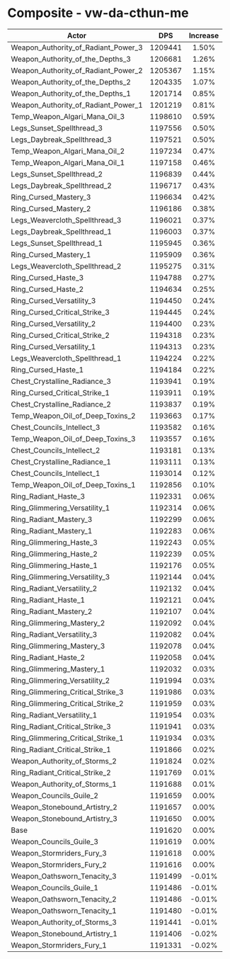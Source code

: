# Composite - vw-da-cthun-me
| Actor | DPS | Increase |
|---|:---:|:---:|
|Weapon_Authority_of_Radiant_Power_3|1209441|1.50%|
|Weapon_Authority_of_the_Depths_3|1206681|1.26%|
|Weapon_Authority_of_Radiant_Power_2|1205367|1.15%|
|Weapon_Authority_of_the_Depths_2|1204335|1.07%|
|Weapon_Authority_of_the_Depths_1|1201714|0.85%|
|Weapon_Authority_of_Radiant_Power_1|1201219|0.81%|
|Temp_Weapon_Algari_Mana_Oil_3|1198610|0.59%|
|Legs_Sunset_Spellthread_3|1197556|0.50%|
|Legs_Daybreak_Spellthread_3|1197521|0.50%|
|Temp_Weapon_Algari_Mana_Oil_2|1197234|0.47%|
|Temp_Weapon_Algari_Mana_Oil_1|1197158|0.46%|
|Legs_Sunset_Spellthread_2|1196839|0.44%|
|Legs_Daybreak_Spellthread_2|1196717|0.43%|
|Ring_Cursed_Mastery_3|1196634|0.42%|
|Ring_Cursed_Mastery_2|1196186|0.38%|
|Legs_Weavercloth_Spellthread_3|1196021|0.37%|
|Legs_Daybreak_Spellthread_1|1196003|0.37%|
|Legs_Sunset_Spellthread_1|1195945|0.36%|
|Ring_Cursed_Mastery_1|1195909|0.36%|
|Legs_Weavercloth_Spellthread_2|1195275|0.31%|
|Ring_Cursed_Haste_3|1194788|0.27%|
|Ring_Cursed_Haste_2|1194634|0.25%|
|Ring_Cursed_Versatility_3|1194450|0.24%|
|Ring_Cursed_Critical_Strike_3|1194445|0.24%|
|Ring_Cursed_Versatility_2|1194400|0.23%|
|Ring_Cursed_Critical_Strike_2|1194318|0.23%|
|Ring_Cursed_Versatility_1|1194313|0.23%|
|Legs_Weavercloth_Spellthread_1|1194224|0.22%|
|Ring_Cursed_Haste_1|1194184|0.22%|
|Chest_Crystalline_Radiance_3|1193941|0.19%|
|Ring_Cursed_Critical_Strike_1|1193911|0.19%|
|Chest_Crystalline_Radiance_2|1193837|0.19%|
|Temp_Weapon_Oil_of_Deep_Toxins_2|1193663|0.17%|
|Chest_Councils_Intellect_3|1193582|0.16%|
|Temp_Weapon_Oil_of_Deep_Toxins_3|1193557|0.16%|
|Chest_Councils_Intellect_2|1193181|0.13%|
|Chest_Crystalline_Radiance_1|1193111|0.13%|
|Chest_Councils_Intellect_1|1193014|0.12%|
|Temp_Weapon_Oil_of_Deep_Toxins_1|1192856|0.10%|
|Ring_Radiant_Haste_3|1192331|0.06%|
|Ring_Glimmering_Versatility_1|1192314|0.06%|
|Ring_Radiant_Mastery_3|1192299|0.06%|
|Ring_Radiant_Mastery_1|1192283|0.06%|
|Ring_Glimmering_Haste_3|1192243|0.05%|
|Ring_Glimmering_Haste_2|1192239|0.05%|
|Ring_Glimmering_Haste_1|1192176|0.05%|
|Ring_Glimmering_Versatility_3|1192144|0.04%|
|Ring_Radiant_Versatility_2|1192132|0.04%|
|Ring_Radiant_Haste_1|1192121|0.04%|
|Ring_Radiant_Mastery_2|1192107|0.04%|
|Ring_Glimmering_Mastery_2|1192092|0.04%|
|Ring_Radiant_Versatility_3|1192082|0.04%|
|Ring_Glimmering_Mastery_3|1192078|0.04%|
|Ring_Radiant_Haste_2|1192058|0.04%|
|Ring_Glimmering_Mastery_1|1192032|0.03%|
|Ring_Glimmering_Versatility_2|1191994|0.03%|
|Ring_Glimmering_Critical_Strike_3|1191986|0.03%|
|Ring_Glimmering_Critical_Strike_2|1191959|0.03%|
|Ring_Radiant_Versatility_1|1191954|0.03%|
|Ring_Radiant_Critical_Strike_3|1191941|0.03%|
|Ring_Glimmering_Critical_Strike_1|1191934|0.03%|
|Ring_Radiant_Critical_Strike_1|1191866|0.02%|
|Weapon_Authority_of_Storms_2|1191824|0.02%|
|Ring_Radiant_Critical_Strike_2|1191769|0.01%|
|Weapon_Authority_of_Storms_1|1191688|0.01%|
|Weapon_Councils_Guile_2|1191659|0.00%|
|Weapon_Stonebound_Artistry_2|1191657|0.00%|
|Weapon_Stonebound_Artistry_3|1191650|0.00%|
|Base|1191620|0.00%|
|Weapon_Councils_Guile_3|1191619|0.00%|
|Weapon_Stormriders_Fury_3|1191618|0.00%|
|Weapon_Stormriders_Fury_2|1191616|0.00%|
|Weapon_Oathsworn_Tenacity_3|1191499|-0.01%|
|Weapon_Councils_Guile_1|1191486|-0.01%|
|Weapon_Oathsworn_Tenacity_2|1191486|-0.01%|
|Weapon_Oathsworn_Tenacity_1|1191480|-0.01%|
|Weapon_Authority_of_Storms_3|1191441|-0.01%|
|Weapon_Stonebound_Artistry_1|1191406|-0.02%|
|Weapon_Stormriders_Fury_1|1191331|-0.02%|
